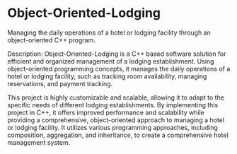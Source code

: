 # Object-Oriented-Lodging
Managing the daily operations of a hotel or lodging facility through an object-oriented C++ program.

Description: Object-Oriented-Lodging is a C++ based software solution for efficient and organized management of a lodging establishment. Using object-oriented programming concepts, it manages the daily operations of a hotel or lodging facility, such as tracking room availability, managing reservations, and payment tracking. 

This project is highly customizable and scalable, allowing it to adapt to the specific needs of different lodging establishments. By implementing this project in C++, it offers improved performance and scalability while providing a comprehensive, object-oriented approach to managing a hotel or lodging facility. It utilizes various programming approaches, including composition, aggregation, and inheritance, to create a comprehensive hotel management system.
